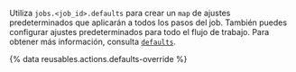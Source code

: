 Utiliza `jobs.<job_id>.defaults` para crear un `map` de ajustes predeterminados que aplicarán a todos los pasos del job. También puedes configurar ajustes predeterminados para todo el flujo de trabajo. Para obtener más información, consulta [`defaults`](/actions/using-workflows/workflow-syntax-for-github-actions#defaults).

{% data reusables.actions.defaults-override %}
